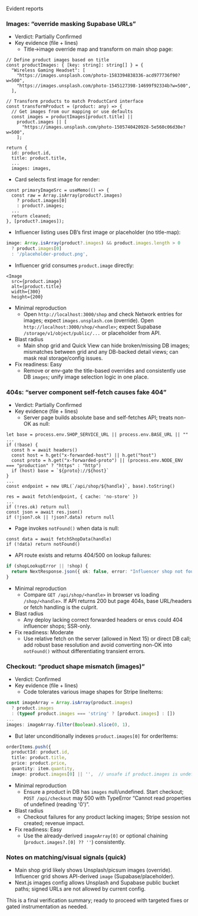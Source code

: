 Evident reports

### Images: “override masking Supabase URLs”
- Verdict: Partially Confirmed
- Key evidence (file + lines)
  - Title→image override map and transform on main shop page:
```31:41:app/shop/enhanced-page-fixed.tsx
// Define product images based on title
const productImages: { [key: string]: string[] } = {
  "Wireless Gaming Headset": [
    "https://images.unsplash.com/photo-1583394838336-acd977736f90?w=500",
    "https://images.unsplash.com/photo-1545127398-14699f92334b?w=500",
  ],
```
```156:163:app/shop/enhanced-page-fixed.tsx
// Transform products to match ProductCard interface
const transformProduct = (product: any) => {
  // Get images from our mapping or use defaults
  const images = productImages[product.title] ||
    product.images || [
      "https://images.unsplash.com/photo-1505740420928-5e560c06d30e?w=500",
    ];
```
```173:181:app/shop/enhanced-page-fixed.tsx
return {
  id: product.id,
  title: product.title,
  ...
  images: images,
```
  - Card selects first image for render:
```77:88:components/shop/enhanced-product-card.tsx
const primaryImageSrc = useMemo(() => {
  const raw = Array.isArray(product?.images)
    ? product.images[0]
    : product?.images;
  ...
  return cleaned;
}, [product?.images]);
```
  - Influencer listing uses DB’s first image or placeholder (no title-map):
```149:152:app/api/shop/[handle]/route.ts
image: Array.isArray(product?.images) && product.images.length > 0
  ? product.images[0]
  : '/placeholder-product.png',
```
  - Influencer grid consumes `product.image` directly:
```301:310:app/shop/[handle]/InfluencerShopClient.tsx
<Image
  src={product.image}
  alt={product.title}
  width={300}
  height={200}
```
- Minimal reproduction
  - Open `http://localhost:3000/shop` and check Network entries for images; expect `images.unsplash.com` (override). Open `http://localhost:3000/shop/<handle>`; expect Supabase `/storage/v1/object/public/...` or placeholder from API.
- Blast radius
  - Main shop grid and Quick View can hide broken/missing DB images; mismatches between grid and any DB-backed detail views; can mask real storage/config issues.
- Fix readiness: Easy
  - Remove or env-gate the title-based overrides and consistently use DB `images`; unify image selection logic in one place.

### 404s: “server component self-fetch causes fake 404”
- Verdict: Partially Confirmed
- Key evidence (file + lines)
  - Server page builds absolute base and self-fetches API; treats non-OK as null:
```15:28:app/shop/[handle]/page.tsx
let base = process.env.SHOP_SERVICE_URL || process.env.BASE_URL || ""
...
if (!base) {
  const h = await headers()
  const host = h.get("x-forwarded-host") || h.get("host")
  const proto = h.get("x-forwarded-proto") || (process.env.NODE_ENV === "production" ? "https" : "http")
  if (host) base = `${proto}://${host}`
}
...
const endpoint = new URL(`/api/shop/${handle}`, base).toString()
```
```34:45:app/shop/[handle]/page.tsx
res = await fetch(endpoint, { cache: 'no-store' })
...
if (!res.ok) return null
const json = await res.json()
if (!json?.ok || !json?.data) return null
```
  - Page invokes `notFound()` when data is null:
```137:139:app/shop/[handle]/page.tsx
const data = await fetchShopData(handle)
if (!data) return notFound()
```
  - API route exists and returns 404/500 on lookup failures:
```55:59:app/api/shop/[handle]/route.ts
if (shopLookupError || !shop) {
  return NextResponse.json({ ok: false, error: "Influencer shop not found" }, { status: 404 })
}
```
- Minimal reproduction
  - Compare `GET /api/shop/<handle>` in browser vs loading `/shop/<handle>`. If API returns 200 but page 404s, base URL/headers or fetch handling is the culprit.
- Blast radius
  - Any deploy lacking correct forwarded headers or envs could 404 influencer shops; SSR-only.
- Fix readiness: Moderate
  - Use relative fetch on the server (allowed in Next 15) or direct DB call; add robust base resolution and avoid converting non-OK into `notFound()` without differentiating transient errors.

### Checkout: “product shape mismatch (images)”
- Verdict: Confirmed
- Key evidence (file + lines)
  - Code tolerates various image shapes for Stripe lineItems:
```91:101:app/api/checkout/route.ts
const imageArray = Array.isArray(product.images)
  ? product.images
  : (typeof product.images === 'string' ? [product.images] : [])
...
images: imageArray.filter(Boolean).slice(0, 1),
```
  - But later unconditionally indexes `product.images[0]` for orderItems:
```107:115:app/api/checkout/route.ts
orderItems.push({
  productId: product.id,
  title: product.title,
  price: product.price,
  quantity: item.quantity,
  image: product.images[0] || '',  // unsafe if product.images is undefined/null
```
- Minimal reproduction
  - Ensure a product in DB has `images` null/undefined. Start checkout; `POST /api/checkout` may 500 with TypeError “Cannot read properties of undefined (reading '0')”.
- Blast radius
  - Checkout failures for any product lacking images; Stripe session not created; revenue impact.
- Fix readiness: Easy
  - Use the already-derived `imageArray[0]` or optional chaining (`product.images?.[0] ?? ''`) consistently.

### Notes on matching/visual signals (quick)
- Main shop grid likely shows Unsplash/picsum images (override). Influencer grid shows API-derived `image` (Supabase/placeholder).
- Next.js images config allows Unsplash and Supabase public bucket paths; signed URLs are not allowed by current config.

This is a final verification summary; ready to proceed with targeted fixes or gated instrumentation as needed.